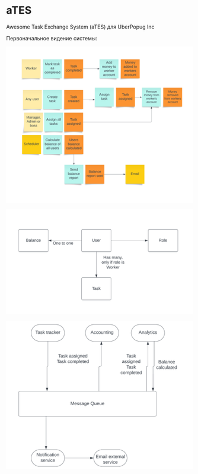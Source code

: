 # aTES
Awesome Task Exchange System (aTES) для UberPopug Inc

Первоначальное видение системы:

![Event storming](https://github.com/ertegix/aTES/blob/main/eventstorming.png)

![Read model](https://github.com/ertegix/aTES/blob/main/readmodel_1.png)

![Connections](https://github.com/ertegix/aTES/blob/main/servicesConnections.png)
